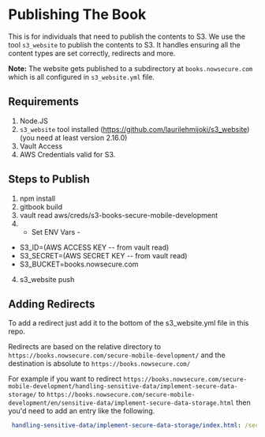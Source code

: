 # Publishing The Book

This is for individuals that need to publish the contents to S3. We use the tool `s3_website` to publish the contents to S3. It handles ensuring all the content types are set correctly, redirects and more. 

**Note:** The website gets published to a subdirectory at `books.nowsecure.com` which is all configured in `s3_website.yml` file.

## Requirements

1. Node.JS
2. `s3_website` tool installed (https://github.com/laurilehmijoki/s3_website) (you need at least version 2.16.0)
3. Vault Access
4. AWS Credentials valid for S3.

## Steps to Publish

1. npm install
2. gitbook build
3. vault read aws/creds/s3-books-secure-mobile-development
4. - Set ENV Vars -
  * S3_ID=(AWS ACCESS KEY -- from vault read)
  * S3_SECRET=(AWS SECRET KEY -- from vault read)
  * S3_BUCKET=books.nowsecure.com
4. s3_website push

## Adding Redirects

To add a redirect just add it to the bottom of the s3_website.yml file in this repo. 

Redirects are based on the relative directory to `https://books.nowsecure.com/secure-mobile-development/` and the destination is absolute to `https://books.nowsecure.com/`

For example if you want to redirect `https://books.nowsecure.com/secure-mobile-development/handling-sensitive-data/implement-secure-data-storage/` to `https://books.nowsecure.com/secure-mobile-development/en/sensitive-data/implement-secure-data-storage.html` then you'd need to add an entry like the following.

```yaml
 handling-sensitive-data/implement-secure-data-storage/index.html: /secure-mobile-development/en/sensitive-data/implement-secure-data-storage.html
```
